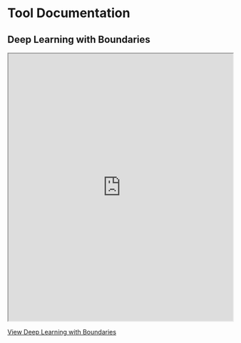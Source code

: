# Tool Documentation

## Deep Learning with Boundaries

<iframe src="https://github.com/ralouta/ArcGIS_Code_Repo/tree/main/src/docs/DeepLearningwithBoundaries.html" width="100%" height="600px"></iframe>

[View Deep Learning with Boundaries](https://github.com/ralouta/ArcGIS_Code_Repo/tree/main/src/docs/DeepLearningwithBoundaries.htm)
